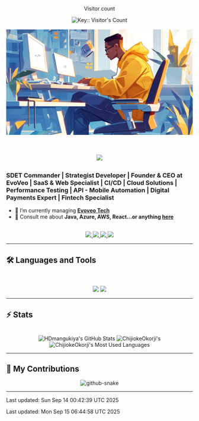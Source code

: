 <div align="center"> 
  <p>Visitor count</p>
  <img src="https://profile-counter.deno.dev/:ChijiokeOkorji:/count.svg" alt="Key:: Visitor's Count" />
</div>
<br>

<img src="https://github.com/ChijiokeOkorji/ChijiokeOkorji/blob/main/software-developer.png" alt="Banner of a developer sitting in front of a desk">

<h1 align="center">
    <img src="https://readme-typing-svg.herokuapp.com/?font=Inter&size=48&center=true&vCenter=true&width=500&height=70&color=4493F8&duration=4000&lines=Hi+There!+👋;+I'm+Hardik+Mangukiya!;" />
</h1>

### SDET Commander | Strategist Developer | Founder & CEO at EvoVeo | SaaS & Web Specialist | CI/CD | Cloud Solutions | Performance Testing | API - Mobile Automation | Digital Payments Expert | Fintech Specialist

- 🌱 I’m currently managing **[Evoveo Tech](https://www.evoveo.com/)**
- 💬 Consult me about **Java, Azure, AWS, React...or anything [here](https://github.com/HDmangukiya)**

<br>

<div align="center">
  <a href="mailto:hardik.mangukiya@evoveo.com">
    <img src="https://img.shields.io/badge/Gmail-333333?style=for-the-badge&logo=gmail&logoColor=red" />
  </a>
  <a href="https://www.linkedin.com/in/hdmangukiya/" target="_blank">
    <img src="https://img.shields.io/badge/LinkedIn-0077B5?style=for-the-badge&logo=linkedin&logoColor=white" target="_blank" />
  </a>
  <a href="https://medium.com/@hardik.mangukiya.003" target="_blank">
    <img src="https://img.shields.io/badge/Medium-000000?style=for-the-badge&logo=medium&logoColor=white" target="_blank" />
  </a>
  <a href="https://www.quora.com/profile/Hardik-Mangukiya-4" target="_blank">
    <img src="https://img.shields.io/badge/CodePen-1e1f26?style=for-the-badge&logo=codepen&logoColor=white" target="_blank" />
  </a>
</div>

<hr>

## 🛠️ Languages and Tools

<br>

<p align="center">
  <img src="https://skillicons.dev/icons?i=java,spring,ts,nodejs,react,c#,dotnet,mongodb,postgres,mysql.sqlserver,prisma" />
  <img src="https://skillicons.dev/icons?i=html,css,sass,tailwind,js,vue,redux,d3,git,postman,figma" />
</p>

<hr>

## ⚡️ Stats

<br>

<div align=center>
  <img width=390 src="https://github-readme-stats.vercel.app/api?username=HDmangukiya&theme=transparent&count_private=true&show_icons=true&rank_icon=github&locale=en" alt="HDmangukiya's GitHub Stats" />
  <img width=390 src="https://github-readme-streak-stats.herokuapp.com/?user=chijiokeokorji&theme=transparent&count_private=true&border_radius=10&locale=en" alt="ChijiokeOkorji's" />
  <img width=325 src="https://github-readme-stats.vercel.app/api/top-langs?username=chijiokeokorji&theme=transparent&layout=donut&hide=css&langs_count=8&border_radius=10&show_icons=true&locale=en" alt="ChijiokeOkorji's Most Used Languages" />
</div>

<hr>

## 🐍 My Contributions

<div align="center">
  <picture>
    <source media="(prefers-color-scheme: dark)" srcset="https://raw.githubusercontent.com/HDmangukiya/HDmangukiya/output/github-contribution-grid-snake-dark.svg" />
    <source media="(prefers-color-scheme: light)" srcset="https://raw.githubusercontent.com/HDmangukiya/HDmangukiya/output/github-contribution-grid-snake.svg" />
    <img alt="github-snake" src="https://raw.githubusercontent.com/HDmangukiya/HDmangukiya/output/github-contribution-grid-snake.svg" />
  </picture>
</div>

<hr>

Last updated: Sun Sep 14 00:42:39 UTC 2025

Last updated: Mon Sep 15 06:44:58 UTC 2025

